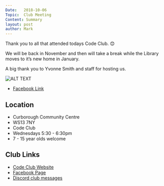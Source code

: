 ```yaml
---
Date:   2018-10-06
Topic:  Club Meeting
Content: Summary
layout: post
author: Mark
---
```

Thank you to all that attended todays Code Club. 😊 

We will be back in November and then will take a break while the Library moves to it’s new home in January. 

A big thank you to Yvonne Smith and staff for hosting us.

![ALT TEXT](https://scontent.fbhx6-1.fna.fbcdn.net/v/t1.6435-9/43250736_1736718303121929_2832348082069307392_n.jpg?_nc_cat=100&ccb=1-7&_nc_sid=dd63ad&_nc_ohc=ubHpyGqbuFAAX--ySRv&_nc_ht=scontent.fbhx6-1.fna&edm=AKK4YLsEAAAA&oh=00_AfB95DbqvRUbZnzvxy7IsSB4VZUcvFMU-IwnIp6ybjGYXw&oe=654E0765)

* [Facebook Link](https://www.facebook.com/1481985248595237/posts/1736718333121926/)

## Location

* Curborough Community Centre
* WS13 7NY
* Code Club
* Wednesdays 5:30 - 6:30pm
* 7 - 15 year olds welcome

## Club Links

* [Code Club Website](https://lichfield-code-club.github.io/)
* [Facebook Page](https://www.facebook.com/LichfieldCoders)
* [Discord club messages](https://discord.gg/szz6xGK)

